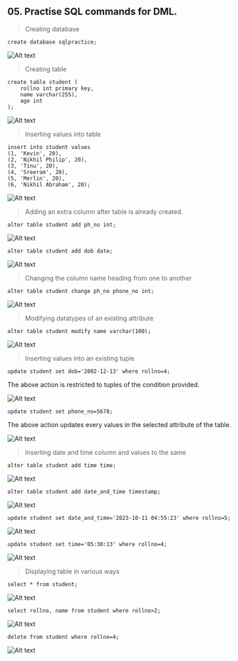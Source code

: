 ## 05. Practise SQL commands for DML.

> Creating database

```
create database sqlpractice;
```

![Alt text](img/image001.png)

> Creating table

```
create table student (
    rollno int primary key,
    name varchar(255),
    age int
);
```

![Alt text](img/image002.png)

> Inserting values into table

```
insert into student values
(1, 'Kevin', 20),
(2, 'Nikhil Philip', 20),
(3, 'Tinu', 20),
(4, 'Sreeram', 20),
(5, 'Merlin', 20),
(6, 'Nikhil Abraham', 20);
```

![Alt text](img/image.png)

> Adding an extra column after table is already created.

```
alter table student add ph_no int;
```

![Alt text](img/image-1.png)

```
alter table student add dob date;
```

![Alt text](img/image-2.png)

> Changing the column name heading from one to another

```
alter table student change ph_no phone_no int;
```

![Alt text](img/image-3.png)

> Modifying datatypes of an existing attribute

```
alter table student modify name varchar(100);
```

![Alt text](img/image-4.png)

> Inserting values into an existing tuple

```
update student set dob='2002-12-13' where rollno=4;
```

The above action is restricted to tuples of the condition provided.

![Alt text](img/image-5.png)

```
update student set phone_no=5678;
```

The above action updates every values in the selected attribute of the table.

![Alt text](img/image-6.png)

> Inserting date and time column and values to the same

```
alter table student add time time;
```

![Alt text](img/image-7.png)

```
alter table student add date_and_time timestamp;
```

![Alt text](img/image-8.png)

```
update student set date_and_time='2023-10-11 04:55:23' where rollno=5;
```

![Alt text](img/image-9.png)

```
update student set time='05:30:13' where rollno=4;
```

![Alt text](img/image-10.png)

> Displaying table in various ways

```
select * from student;
```

![Alt text](img/image-11.png)

```
select rollno, name from student where rollno>2;
```

![Alt text](img/image-12.png)

```
delete from student where rollno=4;
```

![Alt text](img/image-13.png)

